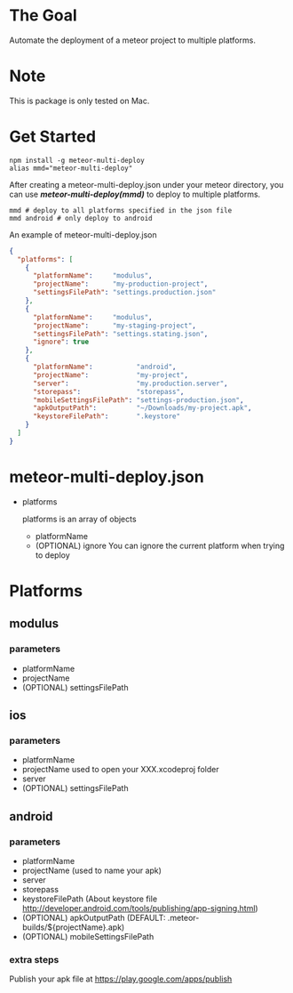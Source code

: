# The Goal
Automate the deployment of a meteor project to multiple platforms.

# Note
This is package is only tested on Mac.

# Get Started
```
npm install -g meteor-multi-deploy
alias mmd="meteor-multi-deploy"
```

After creating a meteor-multi-deploy.json under your meteor directory,
you can use ***meteor-multi-deploy(mmd)*** to deploy to multiple platforms.
```
mmd # deploy to all platforms specified in the json file
mmd android # only deploy to android
```

An example of meteor-multi-deploy.json
```json
{
  "platforms": [
    {
      "platformName":     "modulus",
      "projectName":      "my-production-project",
      "settingsFilePath": "settings.production.json"
    },
    {
      "platformName":     "modulus",
      "projectName":      "my-staging-project",
      "settingsFilePath": "settings.stating.json",
      "ignore": true
    },
    {
      "platformName":           "android",
      "projectName":            "my-project",
      "server":                 "my.production.server",
      "storepass":              "storepass",
      "mobileSettingsFilePath": "settings-production.json",
      "apkOutputPath":          "~/Downloads/my-project.apk",
      "keystoreFilePath":       ".keystore"
    }
  ]
}
```

# meteor-multi-deploy.json
- platforms

  platforms is an array of objects
  - platformName
  - (OPTIONAL) ignore
    You can ignore the current platform when trying to deploy

# Platforms

## modulus

### parameters
- platformName
- projectName
- (OPTIONAL) settingsFilePath

## ios

### parameters
- platformName
- projectName
  used to open your XXX.xcodeproj folder
- server
- (OPTIONAL) settingsFilePath

## android

### parameters
- platformName
- projectName
  (used to name your apk)
- server
- storepass
- keystoreFilePath
  (About keystore file http://developer.android.com/tools/publishing/app-signing.html)
- (OPTIONAL) apkOutputPath (DEFAULT: .meteor-builds/${projectName}.apk)
- (OPTIONAL) mobileSettingsFilePath

### extra steps
Publish your apk file at https://play.google.com/apps/publish
